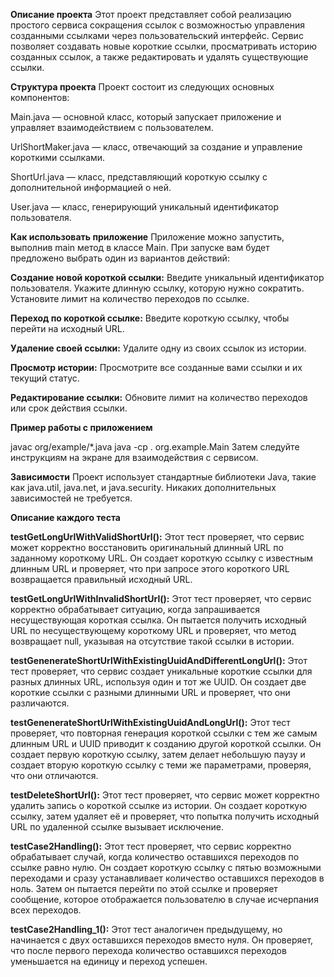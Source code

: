 **Описание проекта**
Этот проект представляет собой реализацию простого сервиса сокращения ссылок с возможностью управления созданными ссылками через пользовательский интерфейс. Сервис позволяет создавать новые короткие ссылки, просматривать историю созданных ссылок, а также редактировать и удалять существующие ссылки.

**Структура проекта**
Проект состоит из следующих основных компонентов:

Main.java — основной класс, который запускает приложение и управляет взаимодействием с пользователем.

UrlShortMaker.java — класс, отвечающий за создание и управление короткими ссылками.

ShortUrl.java — класс, представляющий короткую ссылку с дополнительной информацией о ней.

User.java — класс, генерирующий уникальный идентификатор пользователя.

**Как использовать приложение**
Приложение можно запустить, выполнив main метод в классе Main. При запуске вам будет предложено выбрать один из вариантов действий:

  **Создание новой короткой ссылки:**
  Введите уникальный идентификатор пользователя.
  Укажите длинную ссылку, которую нужно сократить.
  Установите лимит на количество переходов по ссылке.

  **Переход по короткой ссылке:**
  Введите короткую ссылку, чтобы перейти на исходный URL.
  
  **Удаление своей ссылки:**
  Удалите одну из своих ссылок из истории.

  **Просмотр истории:**
  Просмотрите все созданные вами ссылки и их текущий статус.
  
  **Редактирование ссылки:**
  Обновите лимит на количество переходов или срок действия ссылки.

**Пример работы с приложением**

javac org/example/*.java
java -cp . org.example.Main
Затем следуйте инструкциям на экране для взаимодействия с сервисом.

**Зависимости**
Проект использует стандартные библиотеки Java, такие как java.util, java.net, и java.security. Никаких дополнительных зависимостей не требуется.

**Описание каждого теста**

**testGetLongUrlWithValidShortUrl():**
Этот тест проверяет, что сервис может корректно восстановить оригинальный длинный URL по заданному короткому URL. Он создает короткую ссылку с известным длинным URL и проверяет, что при запросе этого короткого URL возвращается правильный исходный URL.

**testGetLongUrlWithInvalidShortUrl():**
Этот тест проверяет, что сервис корректно обрабатывает ситуацию, когда запрашивается несуществующая короткая ссылка. Он пытается получить исходный URL по несуществующему короткому URL и проверяет, что метод возвращает null, указывая на отсутствие такой ссылки в истории.

**testGenenerateShortUrlWithExistingUuidAndDifferentLongUrl():**
Этот тест проверяет, что сервис создает уникальные короткие ссылки для разных длинных URL, используя один и тот же UUID. Он создает две короткие ссылки с разными длинными URL и проверяет, что они различаются.

**testGenenerateShortUrlWithExistingUuidAndLongUrl():**
Этот тест проверяет, что повторная генерация короткой ссылки с тем же самым длинным URL и UUID приводит к созданию другой короткой ссылки. Он создает первую короткую ссылку, затем делает небольшую паузу и создает вторую короткую ссылку с теми же параметрами, проверяя, что они отличаются.

**testDeleteShortUrl():**
Этот тест проверяет, что сервис может корректно удалить запись о короткой ссылке из истории. Он создает короткую ссылку, затем удаляет её и проверяет, что попытка получить исходный URL по удаленной ссылке вызывает исключение.

**testCase2Handling():**
Этот тест проверяет, что сервис корректно обрабатывает случай, когда количество оставшихся переходов по ссылке равно нулю. Он создает короткую ссылку с пятью возможными переходами и сразу устанавливает количество оставшихся переходов в ноль. Затем он пытается перейти по этой ссылке и проверяет сообщение, которое отображается пользователю в случае исчерпания всех переходов.

**testCase2Handling_1():**
Этот тест аналогичен предыдущему, но начинается с двух оставшихся переходов вместо нуля. Он проверяет, что после первого перехода количество оставшихся переходов уменьшается на единицу и переход успешен.
